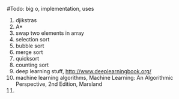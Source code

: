 #Todo: big o, implementation, uses
  1. djikstras
  2. A*
  3. swap two elements in array
  4. selection sort
  5. bubble sort
  6. merge sort
  7. quicksort
  8. counting sort
  9. deep learning stuff, http://www.deeplearningbook.org/
  10. machine learning algorithms, Machine Learning: An Algorithmic Perspective, 2nd Edition, Marsland
  11. 
  
